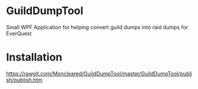 # GuildDumpTool
Small WPF Application for helping convert guild dumps into raid dumps for EverQuest

# Installation
https://rawgit.com/Moncleared/GuildDumpTool/master/GuildDumpTool/publish/publish.htm
